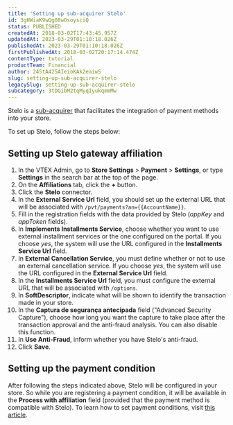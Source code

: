 ```yaml
---
title: 'Setting up sub-acquirer Stelo'
id: 3gHWiaK9wQg08wOsoysciQ
status: PUBLISHED
createdAt: 2018-03-02T17:43:45.957Z
updatedAt: 2023-03-29T01:10:18.026Z
publishedAt: 2023-03-29T01:10:18.026Z
firstPublishedAt: 2018-03-02T20:17:14.474Z
contentType: tutorial
productTeam: Financial
author: 245tA425AIeioKAk2eaiwS
slug: setting-up-sub-acquirer-stelo
legacySlug: setting-up-sub-acquirer-stelo
subcategory: 3tDGibM2tqMyqIyukqmmMw
---
```


Stelo is a [sub-acquirer](/en/tutorial/what-is-a-sub-acquirer) that facilitates the integration of payment methods into your store.

To set up Stelo, follow the steps below:

## Setting up Stelo gateway affiliation
1. In the VTEX Admin, go to **Store Settings** > **Payment** > **Settings**, or type **Settings** in the search bar at the top of the page.
2. On the __Affiliations__ tab, click the __+__ button.
3. Click the __Stelo__ connector.
4. In the __External Service Url__ field, you should set up the external URL that will be associated with `/pvt/payments?an={{AccountName}}`.
5. Fill in the registration fields with the data provided by Stelo (_appKey_ and _appToken_ fields).
6. In __Implements Installments Service__, choose whether you want to use external installment services or the one configured on the portal. If you choose _yes_, the system will use the URL configured in the __Installments Service Url__ field.
7. In __External Cancellation Service__, you must define whether or not to use an external cancellation service. If you choose _yes_, the system will use the URL configured in the __External Service Url__ field.
8. In the __Installments Service Url__ field, you must configure the external URL that will be associated with `/options`.
9. In __SoftDescriptor__, indicate what will be shown to identify the transaction made in your store.
10. In the __Captura de segurança antecipada__ field ("Advanced Security Capture"), choose how long you want the capture to take place after the transaction approval and the anti-fraud analysis. You can also disable this function.
11. In __Use Anti-Fraud__, inform whether you have Stelo's anti-fraud.
12. Click __Save__.

## Setting up the payment condition

After following the steps indicated above, Stelo will be configured in your store. So while you are registering a payment condition, it will be available in the __Process with affiliation__ field (provided that the payment method is compatible with Stelo). To learn how to set payment conditions, visit [this article](/en/tutorial/how-to-configure-payment-conditions).
